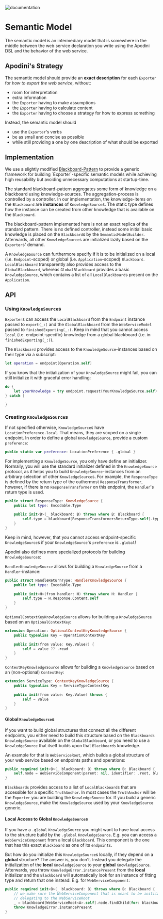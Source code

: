 ![documentation](https://apodini.github.io/resources/markdown-labels/document_type_documentation.svg)  
# Semantic Model

The semantic model is an intermediary model that is somewhere in the middle between the web service declaration you write using the Apodini DSL and the behavior of the web service.

## Apodini's Strategy

The semantic model should provide an **exact description** for each `Exporter` for _how to export the web service_, without:
* room for interpretation
* extra information
* the `Exporter` having to make assumptions
* the `Exporter` having to calculate content
* the `Exporter` having to choose a strategy for how to express something

Instead, the semantic model should
* use the `Exporter`'s verbs
* be as small and concise as possible
* while still providing a one by one description of what should be exported

## Implementation

We use a slightly modified [Blackboard-Pattern](https://en.wikipedia.org/wiki/Blackboard_(design_pattern)) to provide a generic framework for building `Exporter`-specific semantic models while achieving high reusability but avoiding unnecessary computations at startup-time.

The standard blackboard-pattern aggregates some form of knowledge on a blackboard using knowledge-sources. The aggregation-process is controlled by a controller. In our implementation, the knowledge-items on the `Blackboard` are **instances** of `KnowledgeSource`s. The static type defines how the instance can be created from other knowledge that is available on the `Blackboard`. 

The blackboard-pattern implemented here is not an exact replica of the standard pattern. There is no defined controller, instead some initial basic knowledge is placed on the `Blackboard`s by the `SemanticModelBuilder`. Afterwards, all other `KnowledgeSource`s are initialized lazily based on the `Exporter`s' demand.

A `KnowledgeSource` can furthermore specify if it is to be initialized on a local (i.e. `Endpoint`-scoped) or global (i.e. `Application`-scoped) `Blackboard`. `LocalBlackboard` transparently also provides access to the `GlobalBlackboard`, whereas `GlobalBlackboard` provides a basic `KnowledgeSource`, which contains a list of all `LocalBlackboard`s present on the `Application`.

## API

### Using `KnowledgeSource`s

`Exporter`s can access the `LocalBlackboard` from the `Endpoint` instance passed to `export(_:)` and the `GlobalBlackboard` from the `WebServiceModel` passed to `finishedExporting(_:)`. Keep in mind that you cannot access `local` (i.e. endpoint-specific) knowledge from a global blackboard (i.e. in `finishedExporting(_:)`).

The `Blackboard` provides access to the `KnowledgeSource`-instances based on their type via a subscript:

```swift
let operation = endpoint[Operation.self]
```

If you know that the initialization of your `KnowledgeSource` might fail, you can still initialize it with graceful error handling:

```swift
do {
    let yourKnowledge = try endpoint.request(YourKnowledgeSource.self)
} catch {

}
```

### Creating `KnowledgeSource`s

If not specified otherwise, `KnowledgeSource`s have `LocationPreference.local`. That means, they are scoped on a single endpoint. In order to define a global `KnowledgeSource`, provide a custom `preference`:

```swift
public static var preference: LocationPreference { .global }
```

For implementing a `KnowledgeSource`, you only have define an initializer. Normally, you will use the standard initializer defined in the `KnowledgeSource` protocol, as it helps you to build `KnowledgeSource`-instances from an arbitrary selection of other `KnowledgeSource`s. For example, the `ResponseType` is defined by the return type of the outhermost `ResponseTransformer`, however, if there is no `ResponseTransformer` on this endpoint, the `Handler`'s return type is used.

```swift
public struct ResponseType: KnowledgeSource {
    public let type: Encodable.Type
    
    public init<B>(_ blackboard: B) throws where B: Blackboard {
        self.type = blackboard[ResponseTransformersReturnType.self].type ?? blackboard[HandleReturnType.self].type
    }
}
```

Keep in mind, however, that you cannot access endpoint-specific `KnowledgeSource`s if your `KnowledgeSource`'s `preference` is `.global`!

Apodini also defines more specialized protocols for building `KnowledgeSource`s:

`HandlerKnowledgeSource` allows for building a `KnowledgeSource` from a `Handler`-instance:
```swift
public struct HandleReturnType: HandlerKnowledgeSource {
    public let type: Encodable.Type
    
    public init<H>(from handler: H) throws where H: Handler {
        self.type = H.Response.Content.self
    }
}
```

`OptionalContextKeyKnowledgeSource` allows for building a `KnowledgeSource` based on an `OptionalContextKey`:
```swift
extension Operation: OptionalContextKeyKnowledgeSource {
    public typealias Key = OperationContextKey
    
    public init(from value: Key.Value?) {
        self = value ?? .read
    }
}
```
`ContextKeyKnowledgeSource` allows for building a `KnowledgeSource` based on an (non-optional) `ContextKey`:
```swift
extension ServiceType: ContextKeyKnowledgeSource {
    public typealias Key = ServiceTypeContextKey
    
    public init(from value: Key.Value) throws {
        self = value
    }
}
```

#### Global `KnowledgeSource`s

If you want to build global structures that connect all the different endpoints, you either need to build this structure based on the `Blackboards` `KnowledgeSource` available on the `GlobalBlackboard`, or you need to use a `KnowledgeSource` that itself builds upon that `Blackboards` knowledge.

An example for that is `WebServiceRoot`, which builds a global structure of your web service based on endpoints paths and operations:

```swift
public required init<B>(_ blackboard: B) throws where B: Blackboard {
    self.node = WebServiceComponent(parent: nil, identifier: .root, blackboards: blackboard[Blackboards.self][for: A.self])
}
```

`Blackboards` provides access to a list of `LocalBlackboard`s that are accessible for a specific `TruthAnchor`. In most cases the `TruthAnchor` will be the `Exporter` you are building the `KnowledgeSource` for. If you build a generic `KnowledgeSource`, make the `KnowledgeSource` used by your `KnowledgeSource` generic.

#### Local Access to Global `KnowledgeSource`s

If you have a `.global` `KnowledgeSource` you might want to have local access to the structure build by the `.global` `KnowledgeSource`. E.g. you can access a `WebServiceComponent` from a local `Blackboard`. This component is the one that has this exact `Blackboard` as one of its `endpoints`.

But how do you initialize this `KnowledgeSource`s locally, if they depend on a **global** structure? The answer is, you don't. Instead you delegate the initialization of the **local** `KnowledgeSource` to your **global** `KnowledgeSource`. Afterwards, you throw `KnowledgeError.instancePresent` from the **local** initializer and the `Blackboard` will automatically look for an instance of fitting type and return that one instead. E.g. for `WebServiceComponent`:

```swift
public required init<B>(_ blackboard: B) throws where B: Blackboard {
    // we make sure the WebServiceComponent that is meant to be initilaized here is created by
    // delegating to the WebServiceRoot
    _ = blackboard[WebServiceRoot<A>.self].node.findChild(for: blackboard[PathComponents.self].value, registerSelfToBlackboards: true)
    throw KnowledgeError.instancePresent
}
```
